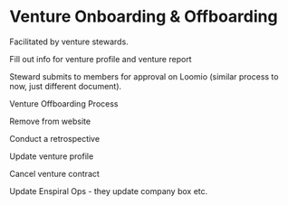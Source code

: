 # Venture Onboarding & Offboarding

Facilitated by venture stewards.


Fill out info for venture profile and venture report


Steward submits to members for approval on Loomio (similar process to now, just different document).



Venture Offboarding Process

Remove from website

Conduct a retrospective

Update venture profile

Cancel venture contract

Update Enspiral Ops - they update company box etc.

